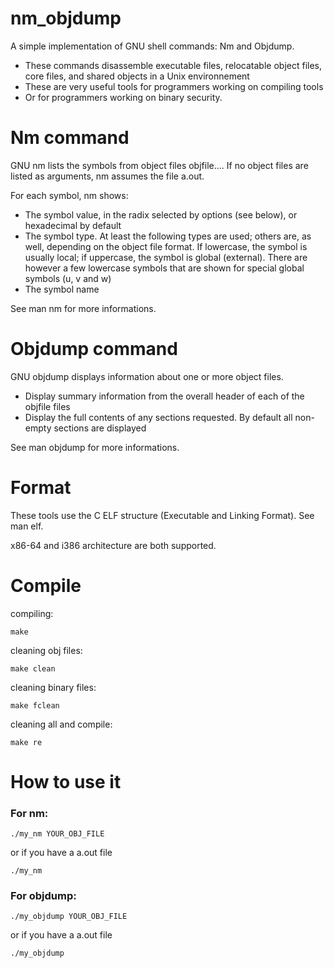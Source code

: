 # nm_objdump
A simple implementation of GNU shell commands: Nm and Objdump.

- These commands disassemble executable files, relocatable object files, core files, and shared objects in a Unix environnement
- These are very useful tools for programmers working on compiling tools
- Or for programmers working on binary security.


# Nm command
GNU nm lists the symbols from object files objfile…. If no object files are listed as arguments, nm assumes the file a.out.

For each symbol, nm shows:
    
- The symbol value, in the radix selected by options (see below), or hexadecimal by default
- The symbol type. At least the following types are used; others are, as well, depending on the object file format. If lowercase, the symbol is usually local; if uppercase, the symbol is global (external). There are however a few lowercase symbols that are shown for special global symbols (u, v and w)
- The symbol name
    
See man nm for more informations.

# Objdump command
GNU objdump displays information about one or more object files. 

- Display summary information from the overall header of each of the objfile files
- Display the full contents of any sections requested. By default all non-empty sections are displayed

See man objdump for more informations.
 
 # Format
 These tools use the C ELF structure (Executable and Linking Format). See man elf.
 
x86-64 and i386 architecture are both supported.
 

# Compile
compiling:
    
    make
    
cleaning obj files:

    make clean
    
cleaning binary files:

    make fclean
    
    
cleaning all and compile:

    make re
    
# How to use it
### For nm:

    ./my_nm YOUR_OBJ_FILE
    
or if you have a a.out file

    ./my_nm
    
### For objdump:

    ./my_objdump YOUR_OBJ_FILE
    
or if you have a a.out file

    ./my_objdump
